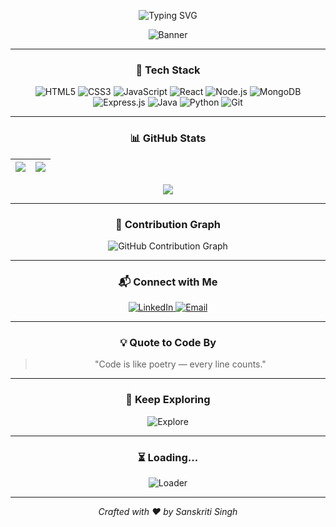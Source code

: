 <div align="center">

![Typing SVG](https://readme-typing-svg.herokuapp.com?font=Fira+Code&size=24&duration=3000&pause=1000&color=00ADB5&center=true&vCenter=true&width=435&lines=Hi+%F0%9F%91%8B%2C+I'm+Sanskriti+Singh!;A+passionate+Full+Stack+Developer.;Driven+by+Code%2C+Crafted+with+Purpose.)

![Banner](https://github.com/SanskritiSingh-Dev/SanskritiSingh-Dev/blob/main/assets/banner.png)

---

### 🚀 Tech Stack

![HTML5](https://img.shields.io/badge/html5-%23E34F26.svg?style=for-the-badge&logo=html5&logoColor=white)
![CSS3](https://img.shields.io/badge/css3-%231572B6.svg?style=for-the-badge&logo=css3&logoColor=white)
![JavaScript](https://img.shields.io/badge/javascript-%23F7DF1E.svg?style=for-the-badge&logo=javascript&logoColor=black)
![React](https://img.shields.io/badge/react-%2320232a.svg?style=for-the-badge&logo=react&logoColor=%2361DAFB)
![Node.js](https://img.shields.io/badge/node.js-6DA55F?style=for-the-badge&logo=node.js&logoColor=white)
![MongoDB](https://img.shields.io/badge/mongodb-%234ea94b.svg?style=for-the-badge&logo=mongodb&logoColor=white)
![Express.js](https://img.shields.io/badge/express.js-%23404d59.svg?style=for-the-badge&logo=express&logoColor=white)
![Java](https://img.shields.io/badge/java-%23ED8B00.svg?style=for-the-badge&logo=java&logoColor=white)
![Python](https://img.shields.io/badge/python-%2314354C.svg?style=for-the-badge&logo=python&logoColor=white)
![Git](https://img.shields.io/badge/git-%23F05033.svg?style=for-the-badge&logo=git&logoColor=white)

---

### 📊 GitHub Stats

| <img align="center" src="https://github-readme-stats.vercel.app/api?username=SanskritiSingh-Dev&show_icons=true&theme=tokyonight" /> | <img align="center" src="https://github-readme-streak-stats.herokuapp.com/?user=SanskritiSingh-Dev&theme=tokyonight" /> |
| ------------------------------------------------------------ | ------------------------------------------------------------ |

<img align="center" src="https://github-readme-stats.vercel.app/api/top-langs/?username=SanskritiSingh-Dev&layout=compact&theme=tokyonight" />

---

### 🐍 Contribution Graph

![GitHub Contribution Graph](https://raw.githubusercontent.com/SanskritiSingh-Dev/SanskritiSingh-Dev/output/github-contribution-grid-snake.svg#gh-dark-mode-only)

---

### 📬 Connect with Me

<div align="center">
  <a href="https://www.linkedin.com/in/sanskriti-singh-825301263/" target="_blank">
    <img src="https://img.shields.io/badge/LinkedIn-blue?style=for-the-badge&logo=linkedin&logoColor=white" alt="LinkedIn" />
  </a>
  <a href="#" onclick="navigator.clipboard.writeText('sanskritis047@gmail.com'); alert('Email copied!')">
    <img src="https://img.shields.io/badge/Email-sanskritis047%40gmail.com-red?style=for-the-badge&logo=gmail&logoColor=white" alt="Email" />
  </a>
</div>

---

### 💡 Quote to Code By

> "Code is like poetry — every line counts."

---

### 🌱 Keep Exploring

![Explore](https://media.giphy.com/media/LMcB8XospGZO8UQq87/giphy.gif)

---

### ⏳ Loading...

![Loader](https://cdn.dribbble.com/users/730703/screenshots/4567221/media/3cb9c2e1f7d6c1b21b6dc2f0996db688.gif)

---

<i>Crafted with ❤️ by Sanskriti Singh</i>

</div>


